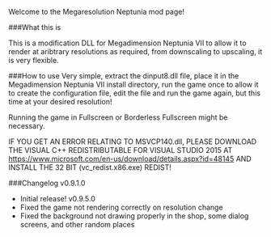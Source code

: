 Welcome to the Megaresolution Neptunia mod page!

###What this is

This is a modification DLL for Megadimension Neptunia VII to allow it to render
at aribtrary resolutions as required, from downscaling to upscaling, it is very flexible.

###How to use
Very simple, extract the dinput8.dll file, place it in the Megadimension Neptunia VII install
directory, run the game once to allow it to create the configuration file, edit the file and
run the game again, but this time at your desired resolution!

Running the game in Fullscreen or Borderless Fullscreen might be necessary.

IF YOU GET AN ERROR RELATING TO MSVCP140.dll, PLEASE DOWNLOAD THE
VISUAL C++ REDISTRIBUTABLE FOR VISUAL STUDIO 2015 AT
https://www.microsoft.com/en-us/download/details.aspx?id=48145
AND INSTALL THE 32 BIT (vc_redist.x86.exe) REDIST!

###Changelog
v0.9.1.0
-	Initial release!
v0.9.5.0
-	Fixed the game not rendering correctly on resolution change
-	Fixed the background not drawing properly in the shop, some dialog
	screens, and other random places